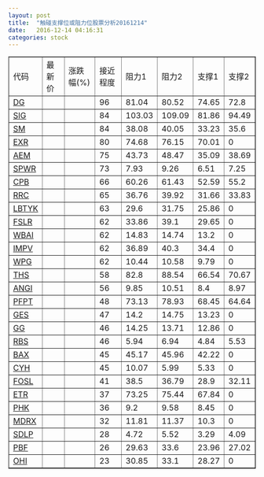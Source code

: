 ```yaml
---
layout: post
title:  "触碰支撑位或阻力位股票分析20161214"
date:   2016-12-14 04:16:31
categories: stock
---
```

<script type="text/javascript">
var stockList = []
stockList.push('gb_dg');
stockList.push('gb_sig');
stockList.push('gb_sm');
stockList.push('gb_exr');
stockList.push('gb_aem');
stockList.push('gb_spwr');
stockList.push('gb_cpb');
stockList.push('gb_rrc');
stockList.push('gb_lbtyk');
stockList.push('gb_fslr');
stockList.push('gb_wbai');
stockList.push('gb_impv');
stockList.push('gb_wpg');
stockList.push('gb_ths');
stockList.push('gb_angi');
stockList.push('gb_pfpt');
stockList.push('gb_ges');
stockList.push('gb_gg');
stockList.push('gb_rbs');
stockList.push('gb_bax');
stockList.push('gb_cyh');
stockList.push('gb_fosl');
stockList.push('gb_etr');
stockList.push('gb_phk');
stockList.push('gb_mdrx');
stockList.push('gb_sdlp');
stockList.push('gb_pbf');
stockList.push('gb_ohi');
</script>
<table border="1">
 <tr>
 <td>代码</td>
 <td>最新价</td>
 <td>涨跌幅(%)</td>
 <td>接近程度</td>
 <td>阻力1</td>
 <td>阻力2</td>
 <td>支撑1</td>
 <td>支撑2</td>
</tr>
  <tr id="dg" class="green">
  <td><a href="http://stock.finance.sina.com.cn/usstock/quotes/DG.html" target="_blank">DG</a></td><td></td><td></td><td>96</td><td>81.04</td><td>80.52</td><td>74.65</td><td>72.8</td></tr>
  <tr id="sig" class="green">
  <td><a href="http://stock.finance.sina.com.cn/usstock/quotes/SIG.html" target="_blank">SIG</a></td><td></td><td></td><td>84</td><td>103.03</td><td>109.09</td><td>81.86</td><td>94.49</td></tr>
  <tr id="sm" class="green">
  <td><a href="http://stock.finance.sina.com.cn/usstock/quotes/SM.html" target="_blank">SM</a></td><td></td><td></td><td>84</td><td>38.08</td><td>40.05</td><td>33.23</td><td>35.6</td></tr>
  <tr id="exr" class="red">
  <td><a href="http://stock.finance.sina.com.cn/usstock/quotes/EXR.html" target="_blank">EXR</a></td><td></td><td></td><td>80</td><td>74.68</td><td>76.15</td><td>70.01</td><td>0</td></tr>
  <tr id="aem" class="green">
  <td><a href="http://stock.finance.sina.com.cn/usstock/quotes/AEM.html" target="_blank">AEM</a></td><td></td><td></td><td>75</td><td>43.73</td><td>48.47</td><td>35.09</td><td>38.69</td></tr>
  <tr id="spwr" class="green">
  <td><a href="http://stock.finance.sina.com.cn/usstock/quotes/SPWR.html" target="_blank">SPWR</a></td><td></td><td></td><td>73</td><td>7.93</td><td>9.26</td><td>6.51</td><td>7.25</td></tr>
  <tr id="cpb" class="red">
  <td><a href="http://stock.finance.sina.com.cn/usstock/quotes/CPB.html" target="_blank">CPB</a></td><td></td><td></td><td>66</td><td>60.26</td><td>61.43</td><td>52.59</td><td>55.2</td></tr>
  <tr id="rrc" class="red">
  <td><a href="http://stock.finance.sina.com.cn/usstock/quotes/RRC.html" target="_blank">RRC</a></td><td></td><td></td><td>65</td><td>36.76</td><td>39.92</td><td>31.66</td><td>33.83</td></tr>
  <tr id="lbtyk" class="red">
  <td><a href="http://stock.finance.sina.com.cn/usstock/quotes/LBTYK.html" target="_blank">LBTYK</a></td><td></td><td></td><td>63</td><td>29.6</td><td>31.75</td><td>25.86</td><td>0</td></tr>
  <tr id="fslr" class="red">
  <td><a href="http://stock.finance.sina.com.cn/usstock/quotes/FSLR.html" target="_blank">FSLR</a></td><td></td><td></td><td>62</td><td>33.86</td><td>39.1</td><td>29.65</td><td>0</td></tr>
  <tr id="wbai" class="green">
  <td><a href="http://stock.finance.sina.com.cn/usstock/quotes/WBAI.html" target="_blank">WBAI</a></td><td></td><td></td><td>62</td><td>14.83</td><td>14.74</td><td>13.2</td><td>0</td></tr>
  <tr id="impv" class="red">
  <td><a href="http://stock.finance.sina.com.cn/usstock/quotes/IMPV.html" target="_blank">IMPV</a></td><td></td><td></td><td>62</td><td>36.89</td><td>40.3</td><td>34.4</td><td>0</td></tr>
  <tr id="wpg" class="red">
  <td><a href="http://stock.finance.sina.com.cn/usstock/quotes/WPG.html" target="_blank">WPG</a></td><td></td><td></td><td>62</td><td>10.44</td><td>10.58</td><td>9.79</td><td>0</td></tr>
  <tr id="ths" class="green">
  <td><a href="http://stock.finance.sina.com.cn/usstock/quotes/THS.html" target="_blank">THS</a></td><td></td><td></td><td>58</td><td>82.8</td><td>88.54</td><td>66.54</td><td>70.67</td></tr>
  <tr id="angi" class="green">
  <td><a href="http://stock.finance.sina.com.cn/usstock/quotes/ANGI.html" target="_blank">ANGI</a></td><td></td><td></td><td>56</td><td>9.85</td><td>10.51</td><td>8.4</td><td>8.97</td></tr>
  <tr id="pfpt" class="red">
  <td><a href="http://stock.finance.sina.com.cn/usstock/quotes/PFPT.html" target="_blank">PFPT</a></td><td></td><td></td><td>48</td><td>73.13</td><td>78.93</td><td>68.45</td><td>64.64</td></tr>
  <tr id="ges" class="green">
  <td><a href="http://stock.finance.sina.com.cn/usstock/quotes/GES.html" target="_blank">GES</a></td><td></td><td></td><td>47</td><td>14.2</td><td>14.75</td><td>13.23</td><td>0</td></tr>
  <tr id="gg" class="green">
  <td><a href="http://stock.finance.sina.com.cn/usstock/quotes/GG.html" target="_blank">GG</a></td><td></td><td></td><td>46</td><td>14.25</td><td>13.71</td><td>12.86</td><td>0</td></tr>
  <tr id="rbs" class="green">
  <td><a href="http://stock.finance.sina.com.cn/usstock/quotes/RBS.html" target="_blank">RBS</a></td><td></td><td></td><td>46</td><td>5.94</td><td>6.94</td><td>4.84</td><td>5.53</td></tr>
  <tr id="bax" class="red">
  <td><a href="http://stock.finance.sina.com.cn/usstock/quotes/BAX.html" target="_blank">BAX</a></td><td></td><td></td><td>45</td><td>45.17</td><td>45.96</td><td>42.22</td><td>0</td></tr>
  <tr id="cyh" class="green">
  <td><a href="http://stock.finance.sina.com.cn/usstock/quotes/CYH.html" target="_blank">CYH</a></td><td></td><td></td><td>45</td><td>10.07</td><td>5.99</td><td>5.33</td><td>0</td></tr>
  <tr id="fosl" class="green">
  <td><a href="http://stock.finance.sina.com.cn/usstock/quotes/FOSL.html" target="_blank">FOSL</a></td><td></td><td></td><td>41</td><td>38.5</td><td>36.79</td><td>28.9</td><td>32.11</td></tr>
  <tr id="etr" class="red">
  <td><a href="http://stock.finance.sina.com.cn/usstock/quotes/ETR.html" target="_blank">ETR</a></td><td></td><td></td><td>37</td><td>73.25</td><td>75.44</td><td>67.84</td><td>0</td></tr>
  <tr id="phk" class="green">
  <td><a href="http://stock.finance.sina.com.cn/usstock/quotes/PHK.html" target="_blank">PHK</a></td><td></td><td></td><td>36</td><td>9.2</td><td>9.58</td><td>8.45</td><td>0</td></tr>
  <tr id="mdrx" class="green">
  <td><a href="http://stock.finance.sina.com.cn/usstock/quotes/MDRX.html" target="_blank">MDRX</a></td><td></td><td></td><td>32</td><td>11.81</td><td>11.37</td><td>10.3</td><td>0</td></tr>
  <tr id="sdlp" class="green">
  <td><a href="http://stock.finance.sina.com.cn/usstock/quotes/SDLP.html" target="_blank">SDLP</a></td><td></td><td></td><td>28</td><td>4.72</td><td>5.52</td><td>3.29</td><td>4.09</td></tr>
  <tr id="pbf" class="red">
  <td><a href="http://stock.finance.sina.com.cn/usstock/quotes/PBF.html" target="_blank">PBF</a></td><td></td><td></td><td>26</td><td>29.63</td><td>33.6</td><td>23.96</td><td>27.02</td></tr>
  <tr id="ohi" class="green">
  <td><a href="http://stock.finance.sina.com.cn/usstock/quotes/OHI.html" target="_blank">OHI</a></td><td></td><td></td><td>23</td><td>30.85</td><td>33.1</td><td>28.27</td><td>0</td></tr>
</table>

